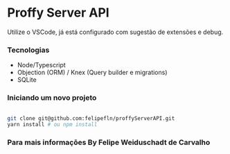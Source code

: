 # Proffy Server API

Utilize o VSCode, já está configurado com sugestão de extensões e debug.

### Tecnologias

- Node/Typescript
- Objection (ORM) / Knex (Query builder e migrations)
- SQLite

### Iniciando um novo projeto

```bash

git clone git@github.com:felipefln/proffyServerAPI.git
yarn install # ou npm install

```

### Para mais informações By Felipe Weiduschadt de Carvalho
